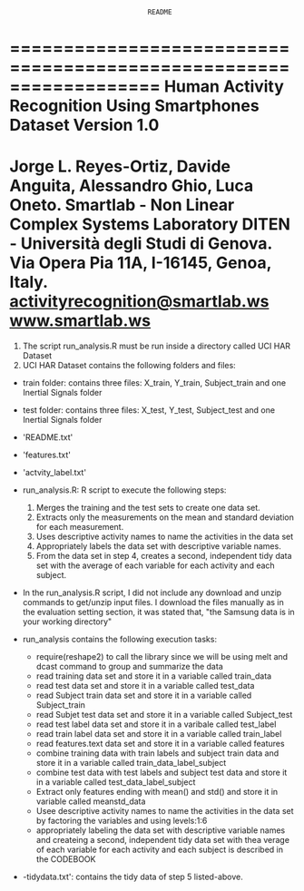                                       README

==================================================================
Human Activity Recognition Using Smartphones Dataset
Version 1.0
==================================================================
Jorge L. Reyes-Ortiz, Davide Anguita, Alessandro Ghio, Luca Oneto.
Smartlab - Non Linear Complex Systems Laboratory
DITEN - Università degli Studi di Genova.
Via Opera Pia 11A, I-16145, Genoa, Italy.
activityrecognition@smartlab.ws
www.smartlab.ws
==================================================================

1. The script run_analysis.R must be run inside a directory called UCI HAR Dataset 
2. UCI HAR Dataset contains the following folders and files:
  -  train folder: contains three files: X_train, Y_train, Subject_train and one Inertial Signals folder
  - test folder: contains three files: X_test, Y_test, Subject_test and one Inertial Signals folder
  - 'README.txt'
  - 'features.txt'
  - 'actvity_label.txt'
  - run_analysis.R: R script to execute the following steps:

    1.	Merges the training and the test sets to create one data set.
    2.	Extracts only the measurements on the mean and standard deviation for each measurement. 
    3.	Uses descriptive activity names to name the activities in the data set
    4.	Appropriately labels the data set with descriptive variable names. 
    5.	From the data set in step 4, creates a second, independent tidy data set with the average of each 
        variable for each activity and each subject.

- In the run_analysis.R script, I did not include any download and unzip commands to get/unzip input files. I download the 
  files manually as in the evaluation setting section, it was stated that, "the Samsung data is in your working directory"  
- run_analysis contains the following execution tasks:
   - require(reshape2) to call the library since we will be using melt and dcast command to group and summarize the data
   - read training data set and store it in a variable called train_data
   - read test data set and store it in a variable called test_data
   - read Subject train data set and store it in a variable called Subject_train
   - read Subjet test data set and store it in a variable called Subject_test
   - read test label data set and store it in a varibale called test_label
   - read train label data set and store it in a variable called train_label
   - read features.text data set and store it in a variable called features
   - combine training data with train labels and subject train data and store it in a variable called
     train_data_label_subject
   - combine test data with test labels and subject test data and store it in a variable called
     test_data_label_subject
   - Extract only features ending with mean() and std() and store it in variable called meanstd_data
   - Usee descriptive activity names to name the activities in the data set by factoring the variables and using levels:1:6
   - appropriately labeling the data set with descriptive variable names and  createing a second, independent tidy data set
     with thea verage of each variable for each activity and each subject is described in the CODEBOOK

- -tidydata.txt': contains the tidy data of step 5 listed-above. 
 


